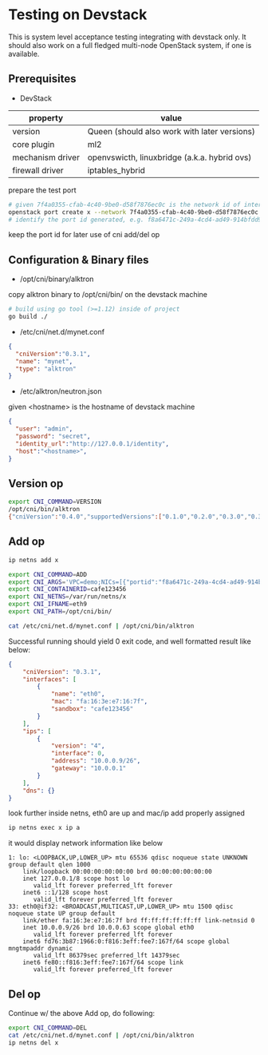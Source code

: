 # Testing on Devstack

This is system level acceptance testing integrating with devstack only. It should also work on a full fledged multi-node OpenStack system, if one is available.

## Prerequisites
* DevStack

| property | value | 
| -------- | ----- |
| version | Queen (should also work with later versions) |
| core plugin | ml2 |
| mechanism driver | openvswicth, linuxbridge (a.k.a. hybrid ovs) |
| firewall driver | iptables_hybrid |

prepare the test port
```bash
# given 7f4a0355-cfab-4c40-9be0-d58f7876ec0c is the network id of interest
openstack port create x --network 7f4a0355-cfab-4c40-9be0-d58f7876ec0c
# identify the port id generated, e.g. f8a6471c-249a-4cd4-ad49-914bfdd95da1
```
keep the port id for later use of cni add/del op

## Configuration & Binary files
* /opt/cni/binary/alktron

copy alktron binary to /opt/cni/bin/ on the devstack machine
```bash
# build using go tool (>=1.12) inside of project
go build ./
```

* /etc/cni/net.d/mynet.conf
```json
{
  "cniVersion":"0.3.1",
  "name": "mynet",
  "type": "alktron"
}
```
* /etc/alktron/neutron.json

given \<hostname\> is the hostname of devstack machine
```json
{
  "user": "admin",
  "password": "secret",
  "identity_url":"http://127.0.0.1/identity",
  "host":"<hostname>",
}
```

## Version op
```bash
export CNI_COMMAND=VERSION
/opt/cni/bin/alktron
{"cniVersion":"0.4.0","supportedVersions":["0.1.0","0.2.0","0.3.0","0.3.1"]}
```

## Add op
```bash
ip netns add x

export CNI_COMMAND=ADD
export CNI_ARGS='VPC=demo;NICs=[{"portid":"f8a6471c-249a-4cd4-ad49-914bfdd95da1"}]'
export CNI_CONTAINERID=cafe123456
export CNI_NETNS=/var/run/netns/x	
export CNI_IFNAME=eth9
export CNI_PATH=/opt/cni/bin/

cat /etc/cni/net.d/mynet.conf | /opt/cni/bin/alktron
```

Successful running should yield 0 exit code, and well formatted result like below:
```json
{
    "cniVersion": "0.3.1",
    "interfaces": [
        {
            "name": "eth0",
            "mac": "fa:16:3e:e7:16:7f",
            "sandbox": "cafe123456"
        }
    ],
    "ips": [
        {
            "version": "4",
            "interface": 0,
            "address": "10.0.0.9/26",
            "gateway": "10.0.0.1"
        }
    ],
    "dns": {}
}
```

look further inside netns, eth0 are up and mac/ip add properly assigned 
```bash
ip netns exec x ip a
```
it would display network information like below
```text
1: lo: <LOOPBACK,UP,LOWER_UP> mtu 65536 qdisc noqueue state UNKNOWN group default qlen 1000
    link/loopback 00:00:00:00:00:00 brd 00:00:00:00:00:00
    inet 127.0.0.1/8 scope host lo
       valid_lft forever preferred_lft forever
    inet6 ::1/128 scope host 
       valid_lft forever preferred_lft forever
33: eth0@if32: <BROADCAST,MULTICAST,UP,LOWER_UP> mtu 1500 qdisc noqueue state UP group default 
    link/ether fa:16:3e:e7:16:7f brd ff:ff:ff:ff:ff:ff link-netnsid 0
    inet 10.0.0.9/26 brd 10.0.0.63 scope global eth0
       valid_lft forever preferred_lft forever
    inet6 fd76:3b87:1966:0:f816:3eff:fee7:167f/64 scope global mngtmpaddr dynamic 
       valid_lft 86379sec preferred_lft 14379sec
    inet6 fe80::f816:3eff:fee7:167f/64 scope link 
       valid_lft forever preferred_lft forever
```

## Del op

Continue w/ the above Add op, do following:
```bash
export CNI_COMMAND=DEL
cat /etc/cni/net.d/mynet.conf | /opt/cni/bin/alktron
ip netns del x
```
